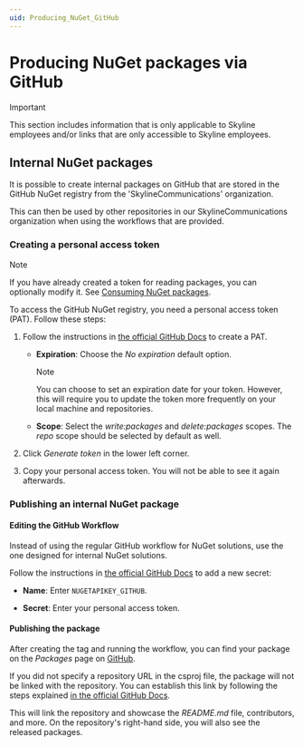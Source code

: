 ```yaml
---
uid: Producing_NuGet_GitHub
---
```


# Producing NuGet packages via GitHub

> [!IMPORTANT]
> This section includes information that is only applicable to Skyline employees and/or links that are only accessible to Skyline employees.

## Internal NuGet packages

It is possible to create internal packages on GitHub that are stored in the GitHub NuGet registry from the 'SkylineCommunications' organization.

This can then be used by other repositories in our SkylineCommunications organization when using the workflows that are provided.

### Creating a personal access token

> [!NOTE]
> If you have already created a token for reading packages, you can optionally modify it. See [Consuming NuGet packages](xref:Consuming_NuGet).

To access the GitHub NuGet registry, you need a personal access token (PAT). Follow these steps:

1. Follow the instructions in [the official GitHub Docs](https://docs.github.com/en/authentication/keeping-your-account-and-data-secure/managing-your-personal-access-tokens#creating-a-personal-access-token-classic) to create a PAT.

   - **Expiration**: Choose the *No expiration* default option.

     > [!NOTE]
     > You can choose to set an expiration date for your token. However, this will require you to update the token more frequently on your local machine and repositories.

   - **Scope**: Select the *write:packages* and *delete:packages* scopes. The *repo* scope should be selected by default as well.

1. Click *Generate token* in the lower left corner.

1. Copy your personal access token. You will not be able to see it again afterwards.

### Publishing an internal NuGet package

#### Editing the GitHub Workflow

Instead of using the regular GitHub workflow for NuGet solutions, use the one designed for internal NuGet solutions.

Follow the instructions in [the official GitHub Docs](https://docs.github.com/en/actions/security-guides/using-secrets-in-github-actions) to add a new secret:

- **Name**: Enter `NUGETAPIKEY_GITHUB`.

- **Secret**: Enter your personal access token.

#### Publishing the package

After creating the tag and running the workflow, you can find your package on the *Packages* page on [GitHub](https://github.com/orgs/SkylineCommunications/packages).

If you did not specify a repository URL in the csproj file, the package will not be linked with the repository. You can establish this link by following the steps explained [in the official GitHub Docs](https://docs.github.com/en/packages/learn-github-packages/connecting-a-repository-to-a-package#connecting-a-repository-to-an-organization-scoped-package-on-github).

This will link the repository and showcase the *README.md* file, contributors, and more. On the repository's right-hand side, you will also see the released packages.
